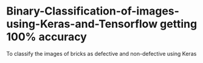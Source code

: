 # Binary-Classification-of-images-using-Keras-and-Tensorflow getting 100% accuracy
To classify the images of bricks as defective and non-defective using Keras 
